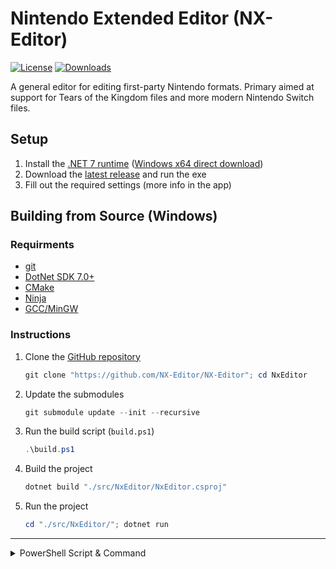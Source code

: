 # Nintendo Extended Editor (NX-Editor)

[![License](https://img.shields.io/badge/License-AGPL%20v3.0-blue.svg)](License.txt) [![Downloads](https://img.shields.io/github/downloads/NX-Editor/NX-Editor/total)](https://github.com/NX-Editor/NX-Editor/releases)

A general editor for editing first-party Nintendo formats. Primary aimed at support for Tears of the Kingdom files and more modern Nintendo Switch files.

## Setup

1. Install the [.NET 7 runtime](https://dotnet.microsoft.com/en-us/download/dotnet/7.0) ([Windows x64 direct download](https://dotnet.microsoft.com/en-us/download/dotnet/thank-you/runtime-7.0.5-windows-x64-installer))
2. Download the [latest release](https://github.com/NX-Editor/NX-Editor/releases/latest) and run the exe
3. Fill out the required settings (more info in the app)

## Building from Source (Windows)

### Requirments

- [git](https://git-scm.com/)
- [DotNet SDK 7.0+](https://dotnet.microsoft.com/en-us/download)
- [CMake](https://cmake.org/)
- [Ninja](https://github.com/ninja-build/ninja/releases)
- [GCC/MinGW](https://github.com/brechtsanders/winlibs_mingw/releases/)

### Instructions

1. Clone the [GitHub repository](https://github.com/NX-Editor/NX-Editor)
   
   ```powershell
   git clone "https://github.com/NX-Editor/NX-Editor"; cd NxEditor
   ```
2. Update the submodules
   
   ```powershell
   git submodule update --init --recursive
   ```
3. Run the build script (`build.ps1`)
   
   ```powershell
   .\build.ps1
   ```
4. Build the project
   
   ```powershell
   dotnet build "./src/NxEditor/NxEditor.csproj"
   ```
4. Run the project
   
   ```powershell
   cd "./src/NxEditor/"; dotnet run
   ```

---

<details><summary>PowerShell Script & Command</summary>
<p>

```powershell
git clone "https://github.com/NX-Editor/NX-Editor"
cd "NX-Editor"
git submodule update --init --recursive
".\build.ps1"
cd "./src/NxEditor/"
dotnet build
dotnet run
```

```powershell
git clone "https://github.com/NX-Editor/NX-Editor"; cd "NX-Editor"; git submodule update --init --recursive; ".\build.ps1"; cd "./src/NxEditor/"; dotnet build; dotnet run
```

</p>
</details> 